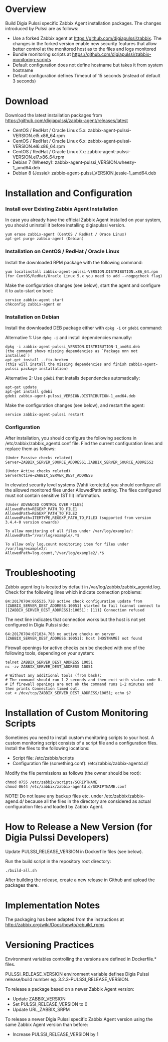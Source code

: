 # Overview

Build Digia Pulssi specific Zabbix Agent installation packages. The changes introduced by Pulssi are as follows:

- Use a forked Zabbix agent at https://github.com/digiapulssi/zabbix. The changes in the forked version
  enable new security features that allow better control at the monitored host as to the files and
  logs monitored
- Bundle monitoring scripts at https://github.com/digiapulssi/zabbix-monitoring-scripts
- Default configuration does not define hostname but takes it from system hostname
- Default configuration defines Timeout of 15 seconds (instead of default 3 seconds)

# Download

Download the latest installation packages from https://github.com/digiapulssi/zabbix-agent/releases/latest

- CentOS / RedHat / Oracle Linux 5.x: zabbix-agent-pulssi-VERSION.el5.x86_64.rpm
- CentOS / RedHat / Oracle Linux 6.x: zabbix-agent-pulssi-VERSION.el6.x86_64.rpm
- CentOS / RedHat / Oracle Linux 7.x: zabbix-agent-pulssi-VERSION.el7.x86_64.rpm
- Debian 7 (Wheezy): zabbix-agent-pulssi_VERSION.wheezy-1_amd64.deb
- Debian 8 (Jessie): zabbix-agent-pulssi_VERSION.jessie-1_amd64.deb

# Installation and Configuration

### Install over Existing Zabbix Agent Installation

In case you already have the official Zabbix Agent installed on your system,
you should uninstall it before installing digiapulssi version.

```
yum erase zabbix-agent (CentOS / RedHat / Orace Linux)
apt-get purge zabbix-agent (Debian)
```

### Installation on CentOS / RedHat / Oracle Linux

Install the downloaded RPM package with the following command:

```
yum localinstall zabbix-agent-pulssi-VERSION.DISTRIBUTION.x86_64.rpm
(for CentOS/RedHat/Oracle Linux 5.x you need to add --nogpgcheck flag)
```

Make the configuration changes (see below), start the agent and configure it to auto-start on boot:

```
service zabbix-agent start
chkconfig zabbix-agent on
```

### Installation on Debian

Install the downloaded DEB package either with `dpkg -i` or `gdebi` command:

Alternative 1: Use `dpkg -i` and install dependencies manually:
```
dpkg -i zabbix-agent-pulssi_VERSION.DISTRIBUTION-1_amd64.deb
(the command shows missing dependencies as `Package nnn not installed`)
apt-get install --fix-broken
(this will install the missing dependencies and finish zabbix-agent-pulssi package installation)
```

Alternative 2: Use `gdebi` that installs dependencies automatically:

```
apt-get update
apt-get install gdebi
gdebi zabbix-agent-pulssi_VERSION.DISTRIBUTION-1_amd64.deb
```

Make the configuration changes (see below), and restart the agent:

```
service zabbix-agent-pulssi restart
```

### Configuration

After installation, you should configure the following sections in /etc/zabbix/zabbix_agentd.conf file.
Find the current configuration lines and replace them as follows:
```
(Under Passive checks related)
Server=ZABBIX_SERVER_SOURCE_ADDRESS1,ZABBIX_SERVER_SOURCE_ADDRESS2

(Under Active checks related)
ServerActive=ZABBIX_SERVER_DEST_ADDRESS
```

In elevated security level systems (Vahti korotettu) you should configure all
the allowed monitored files under AllowedPath setting. The files configured must
not contain sensitive (ST III) information.

```
(Under ADVANCED CONTROL OVER FILES)
AllowedPath=REGEXP_PATH_TO_FILE1
AllowedPath=REGEXP_PATH_TO_FILE2
AllowedPath=ITEMTYPE,REGEXP_PATH_TO_FILE3 (supported from version 3.4.4-0 version onwards)

To allow monitoring of all files under /var/log/example/:
AllowedPath=^/var/log/example/.*$

To allow only log.count monitoring item for files under /var/log/example2/:
AllowedPath=log.count,^/var/log/example2/.*$
```

# Troubleshooting

Zabbix agent log is located by default in /var/log/zabbix/zabbix_agentd.log.
Check for the following lines which indicate connection problems:

```
84:20170704:065535.728 active check configuration update from [ZABBIX_SERVER_DEST_ADDRESS:10051] started to fail (cannot connect to [[ZABBIX_SERVER_DEST_ADDRESS]:10051]: [111] Connection refused
```

The next line indicates that connection works but the host is not yet configured in Digia Pulssi side:
```
64:20170704:071034.703 no active checks on server [ZABBIX_SERVER_DEST_ADDRESS:10051]: host [HOSTNAME] not found
```

Firewall openings for active checks can be checked with one of the following tools, depending on your system:
```
telnet ZABBIX_SERVER_DEST_ADDRESS 10051
nc -zv ZABBIX_SERVER_DEST_ADDRESS 10051

# Without any additional tools (from bash):
# The command should run 1-2 seconds and then exit with status code 0.
# If firewall openings are not ok the command runs 1-2 minutes and then prints Connection timed out.
cat < /dev/tcp/ZABBIX_SERVER_DEST_ADDRESS/10051; echo $?
```

# Installation of Custom Monitoring Scripts

Sometimes you need to install custom monitoring scripts to your host.
A custom monitoring script consists of a script file and a configuration files.
Install the files to the following locations:

- Script file: /etc/zabbix/scripts
- Configuration file (something.conf): /etc/zabbix/zabbix-agentd.d/

Modify the file permissions as follows (the owner should be root):

```
chmod 0755 /etc/zabbix/scripts/SCRIPTNAME
chmod 0644 /etc/zabbix/zabbix-agentd.d/SCRIPTNAME.conf
```

NOTE! Do not leave any backup files etc. under /etc/zabbix/zabbix-agend.d/ because
all the files in the directory are considered as actual configuration files and loaded by Zabbix Agent.

# How to Release a New Version (for Digia Pulssi Developers)

Update PULSSI_RELEASE_VERSION in Dockerfile files (see below).

Run the build script in the repository root directory:

```
./build-all.sh
```

After building the release, create a new release in Github and upload the packages there.

# Implementation Notes

The packaging has been adapted from the instructions at http://zabbix.org/wiki/Docs/howto/rebuild_rpms

# Versioning Practices

Environment variables controlling the versions are defined in Dockerfile.* files.

PULSSI_RELEASE_VERSION environment variable defines Digia Pulssi release/build number
eg. 3.2.3-PULSSI_RELEASE_VERSION.

To release a package based on a newer Zabbix Agent version:

- Update ZABBIX_VERSION
- Set PULSSI_RELEASE_VERSION to 0
- Update URL_ZABBIX_SRPM

To release a newer Digia Pulssi specific Zabbix Agent version using the same Zabbix Agent version than before:

- Increase PULSSI_RELEASE_VERSION by 1

